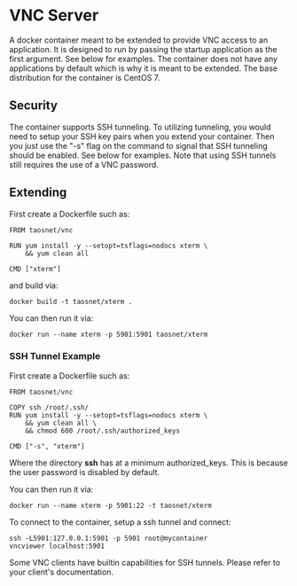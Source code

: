# VNC Server

A docker container meant to be extended to provide VNC access to an application. It is designed to run by passing the startup application as the first argument. See below for examples.
The container does not have any applications by default which is why it is meant to be extended. The base distribution for the container is CentOS 7.

## Security

The container supports SSH tunneling. To utilizing tunneling, you would need to setup your SSH key pairs when you extend your container. Then you just use the "-s" flag on the command to signal that SSH tunneling should be enabled. See below for examples. Note that using SSH tunnels still requires the use of a VNC password.

## Extending

First create a Dockerfile such as:
```
FROM taosnet/vnc

RUN yum install -y --setopt=tsflags=nodocs xterm \
	&& yum clean all

CMD ["xterm"]
```
and build via:
```
docker build -t taosnet/xterm .
```

You can then run it via:
```
docker run --name xterm -p 5901:5901 taosnet/xterm
```

### SSH Tunnel Example

First create a Dockerfile such as:
```
FROM taosnet/vnc

COPY ssh /root/.ssh/
RUN yum install -y --setopt=tsflags=nodocs xterm \
	&& yum clean all \
	&& chmod 600 /root/.ssh/authorized_keys

CMD ["-s", "xterm"]
```
Where the directory **ssh** has at a minimum authorized_keys. This is because the user password is disabled by default.

You can then run it via:
```
docker run --name xterm -p 5901:22 -t taosnet/xterm
```

To connect to the container, setup a ssh tunnel and connect:
```
ssh -L5901:127.0.0.1:5901 -p 5901 root@mycontainer
vncviewer localhost:5901
```

Some VNC clients have builtin capabilities for SSH tunnels. Please refer to your client's documentation.
